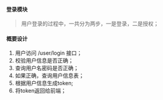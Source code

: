 #### 登录模块

> 用户登录的过程中，一共分为两步，一是登录，二是授权；

#### 概要设计

1. 用户访问 /user/login 接口；
2. 校验用户信息是否正确；
3. 查询用户名密码是否正确；
4. 如果正确，查询用户信息表；
5. 根据用户信息生成token;
6. 将token返回给前端；

